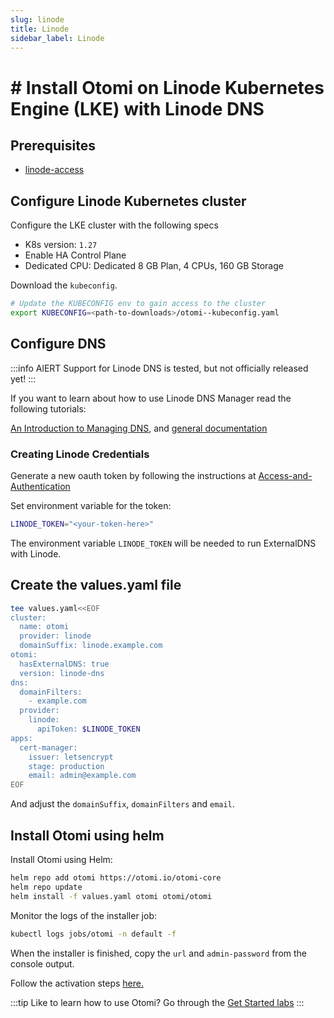 ```yaml
---
slug: linode
title: Linode
sidebar_label: Linode
---
```


# # Install Otomi on Linode Kubernetes Engine (LKE) with Linode DNS

## Prerequisites

- [linode-access](https://cloud.linode.com/)

## Configure Linode Kubernetes cluster

Configure the LKE cluster with the following specs

- K8s version: `1.27`
- Enable HA Control Plane
- Dedicated CPU: Dedicated 8 GB Plan, 4 CPUs, 160 GB Storage

Download the `kubeconfig`.

```bash
# Update the KUBECONFIG env to gain access to the cluster
export KUBECONFIG=<path-to-downloads>/otomi--kubeconfig.yaml
```

## Configure DNS

:::info AlERT
Support for Linode DNS is tested, but not officially released yet!
:::

If you want to learn about how to use Linode DNS Manager read the following tutorials:

[An Introduction to Managing DNS](https://www.linode.com/docs/platform/manager/dns-manager/), and [general documentation](https://www.linode.com/docs/networking/dns/)

### Creating Linode Credentials

Generate a new oauth token by following the instructions at [Access-and-Authentication](https://developers.linode.com/api/v4#section/Access-and-Authentication)

Set environment variable for the token:

```bash
LINODE_TOKEN="<your-token-here>"
```

The environment variable `LINODE_TOKEN` will be needed to run ExternalDNS with Linode.

## Create the values.yaml file

```bash
tee values.yaml<<EOF
cluster:
  name: otomi
  provider: linode
  domainSuffix: linode.example.com
otomi:
  hasExternalDNS: true
  version: linode-dns
dns:
  domainFilters: 
    - example.com
  provider:
    linode:
      apiToken: $LINODE_TOKEN
apps:
  cert-manager:
    issuer: letsencrypt
    stage: production
    email: admin@example.com
EOF
```

And adjust the `domainSuffix`, `domainFilters` and `email`.

## Install Otomi using helm

Install Otomi using Helm:

```bash
helm repo add otomi https://otomi.io/otomi-core
helm repo update
helm install -f values.yaml otomi otomi/otomi
```

Monitor the logs of the installer job:

```bash
kubectl logs jobs/otomi -n default -f
```

When the installer is finished, copy the `url` and `admin-password` from the console output.

Follow the activation steps [here.](https://otomi.io/docs/get-started/activation)

:::tip
Like to learn how to use Otomi? Go through the [Get Started labs](/docs/for-devs/get-started/overview)
:::